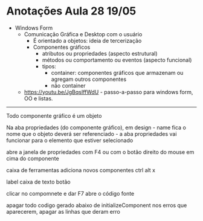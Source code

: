 # Anotações Aula 28 19/05

- Windows Form
  - Comunicação Gráfica e Desktop com o usuário
    - É orientado a objetos: ideia de tercerização
    - Componentes gráficos
      - atributos ou propriedades (aspecto estrutural)
      - métodos ou comportamento ou eventos (aspecto funcional)
      - tipos:
        - container: componentes gráficos que armazenam ou agregam outros componentes
        - não container
  - https://youtu.be/JgBqsIffWdU - passo-a-passo para windows form, OO e listas.


----

Todo componente gráfico é um objeto

Na aba propriedades (do componente gráfico), em design - name fica o nome que o objeto deverá ser referenciado - a aba propriedades vai funcionar para o elemento que estiver selecionado

abre a janela de propriedades com F4 ou com o botão direito do mouse em cima do componente

caixa de ferramentas adiciona novos componentes ctrl alt x

label
caixa de texto
botão

clicar no compomnete e dar F7 abre o código fonte

apagar todo codigo gerado abaixo de initializeComponent
nos erros que aparecerem, apagar as linhas que deram erro